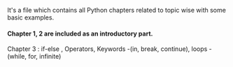 It's a file which contains all Python chapters related to topic wise with some basic examples.                                          
#### Chapter 1, 2 are included as an introductory part. 
Chapter 3 : if-else , Operators, Keywords -(in, break, continue), loops -(while, for, infinite)

